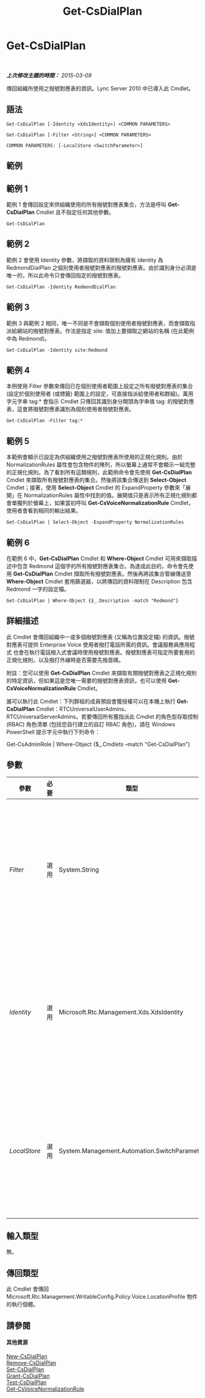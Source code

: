 ﻿---
title: Get-CsDialPlan
TOCTitle: Get-CsDialPlan
ms:assetid: f77df510-ea43-4352-84c1-13f69eda252e
ms:mtpsurl: https://technet.microsoft.com/zh-tw/library/Gg413043(v=OCS.15)
ms:contentKeyID: 49292847
ms.date: 08/24/2015
mtps_version: v=OCS.15
ms.translationtype: HT
---

# Get-CsDialPlan

 

_**上次修改主題的時間：** 2015-03-09_

傳回組織所使用之撥號對應表的資訊。Lync Server 2010 中已導入此 Cmdlet。

## 語法

    Get-CsDialPlan [-Identity <XdsIdentity>] <COMMON PARAMETERS>

    Get-CsDialPlan [-Filter <String>] <COMMON PARAMETERS>

    COMMON PARAMETERS: [-LocalStore <SwitchParameter>]

## 範例

## 範例 1

範例 1 會傳回設定來供組織使用的所有撥號對應表集合，方法是呼叫 **Get-CsDialPlan** Cmdlet 且不指定任何其他參數。

    Get-CsDialPlan

## 範例 2

範例 2 會使用 Identity 參數，將擷取的資料限制為擁有 Identity 為 RedmondDialPlan 之個別使用者撥號對應表的撥號對應表。由於識別身分必須是唯一的，所以此命令只會傳回指定的撥號對應表。

    Get-CsDialPlan -Identity RedmondDialPlan

## 範例 3

範例 3 與範例 2 相同，唯一不同是不會擷取個別使用者撥號對應表，而會擷取指派給網站的撥號對應表。作法是指定 site: 值加上要擷取之網站的名稱 (在此範例中為 Redmond)。

    Get-CsDialPlan -Identity site:Redmond

## 範例 4

本例使用 Filter 參數來傳回已在個別使用者範圍上設定之所有撥號對應表的集合 (設定於個別使用者 (或標籤) 範圍上的設定，可直接指派給使用者和群組)。萬用字元字串 tag:\* 會指示 Cmdlet 只傳回其識別身分開頭為字串值 tag: 的撥號對應表，這會將撥號對應表識別為個別使用者撥號對應表。

    Get-CsDialPlan -Filter tag:*

## 範例 5

本範例會顯示已設定為供組織使用之撥號對應表所使用的正規化規則。由於 NormalizationRules 屬性會包含物件的陣列，所以螢幕上通常不會顯示一組完整的正規化規則。為了看到所有這類規則，此範例命令會先使用 **Get-CsDialPlan** Cmdlet 來擷取所有撥號對應表的集合。然後將該集合傳送到 **Select-Object** Cmdlet；接著，使用 **Select-Object** Cmdlet 的 ExpandProperty 參數來「展開」在 NormalizationRules 屬性中找到的值。展開值只是表示所有正規化規則都會單獨列於螢幕上，如果當初呼叫 **Get-CsVoiceNormalizationRule** Cmdlet，使用者會看到相同的輸出結果。

    Get-CsDialPlan | Select-Object -ExpandProperty NormalizationRules

## 範例 6

在範例 6 中，**Get-CsDialPlan** Cmdlet 和 **Where-Object** Cmdlet 可用來擷取描述中包含 Redmond 這個字的所有撥號對應表集合。為達成此目的，命令會先使用 **Get-CsDialPlan** Cmdlet 擷取所有撥號對應表。然後再將該集合管線傳送至 **Where-Object** Cmdlet 套用篩選器，以將傳回的資料限制在 Description 包含 Redmond 一字的設定檔。

    Get-CsDialPlan | Where-Object {$_.Description -match "Redmond"}

## 詳細描述

此 Cmdlet 會傳回組織中一或多個撥號對應表 (又稱為位置設定檔) 的資訊。撥號對應表可提供 Enterprise Voice 使用者撥打電話所需的資訊。會議服務員應用程式 也會在執行電話撥入式會議時使用撥號對應表。撥號對應表可指定所要套用的正規化規則，以及撥打外線時是否需要先撥首碼。

附註：您可以使用 **Get-CsDialPlan** Cmdlet 來擷取有關撥號對應表之正規化規則的特定資訊，但如果這是您唯一需要的撥號對應表資訊，也可以使用 **Get-CsVoiceNormalizationRule** Cmdlet。

誰可以執行此 Cmdlet：下列群組的成員預設會獲授權可以在本機上執行 **Get-CsDialPlan** Cmdlet：RTCUniversalUserAdmins、RTCUniversalServerAdmins。若要傳回所有獲指派此 Cmdlet 的角色型存取控制 (RBAC) 角色清單 (包括您自行建立的自訂 RBAC 角色)，請在 Windows PowerShell 提示字元中執行下列命令：

Get-CsAdminRole | Where-Object {$\_.Cmdlets –match "Get-CsDialPlan"}

## 參數


<table>
<colgroup>
<col style="width: 25%" />
<col style="width: 25%" />
<col style="width: 25%" />
<col style="width: 25%" />
</colgroup>
<thead>
<tr class="header">
<th>參數</th>
<th>必要</th>
<th>類型</th>
<th>說明</th>
</tr>
</thead>
<tbody>
<tr class="odd">
<td><p><em>Filter</em></p></td>
<td><p>選用</p></td>
<td><p>System.String</p></td>
<td><p>執行萬用字元搜尋，它允許您將結果縮減為只有 Identity 符合指定萬用字元字串的撥號對應表。</p></td>
</tr>
<tr class="even">
<td><p><em>Identity</em></p></td>
<td><p>選用</p></td>
<td><p>Microsoft.Rtc.Management.Xds.XdsIdentity</p></td>
<td><p>指定範圍的唯一識別碼，以及針對個別使用者範圍指定名稱，以識別您要擷取的撥號對應表。</p></td>
</tr>
<tr class="odd">
<td><p><em>LocalStore</em></p></td>
<td><p>選用</p></td>
<td><p>System.Management.Automation.SwitchParameter</p></td>
<td><p>從 中央管理存放區 的本機複本擷取撥號對應表資訊，而非從 中央管理存放區 本身擷取。</p></td>
</tr>
</tbody>
</table>


## 輸入類型

無。

## 傳回類型

此 Cmdlet 會傳回 Microsoft.Rtc.Management.WritableConfig.Policy.Voice.LocationProfile 物件的執行個體。

## 請參閱

#### 其他資源

[New-CsDialPlan](new-csdialplan.md)  
[Remove-CsDialPlan](remove-csdialplan.md)  
[Set-CsDialPlan](set-csdialplan.md)  
[Grant-CsDialPlan](grant-csdialplan.md)  
[Test-CsDialPlan](test-csdialplan.md)  
[Get-CsVoiceNormalizationRule](get-csvoicenormalizationrule.md)

